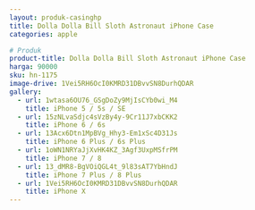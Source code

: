 ```yaml
---
layout: produk-casinghp
title: Dolla Dolla Bill Sloth Astronaut iPhone Case
categories: apple

# Produk
product-title: Dolla Dolla Bill Sloth Astronaut iPhone Case
harga: 90000
sku: hn-1175
image-drive: 1Vei5RH6OcI0KMRD31DBvvSN8DurhQDAR
gallery:
  - url: 1wtasa6OU76_GSgDoZy9MjIsCYb0wi_M4
    title: iPhone 5 / 5s / SE
  - url: 15zNLvaSdjc4sVzBy4y-9Cr11J7xbCKK2
    title: iPhone 6 / 6s
  - url: 13Acx6Dtn1MpBVg_Hhy3-Em1xSc4D31Js
    title: iPhone 6 Plus / 6s Plus
  - url: 1oWN1NRYaJjXvHK4KZ_3Agf3UxpMSfrPM
    title: iPhone 7 / 8
  - url: 13_dMR8-BgVOiQGL4t_9l83sAT7YbHndJ
    title: iPhone 7 Plus / 8 Plus
  - url: 1Vei5RH6OcI0KMRD31DBvvSN8DurhQDAR
    title: iPhone X
---
```

